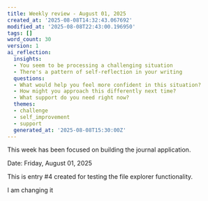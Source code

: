 ```yaml
---
title: Weekly review - August 01, 2025
created_at: '2025-08-08T14:32:43.067692'
modified_at: '2025-08-08T22:43:00.196950'
tags: []
word_count: 30
version: 1
ai_reflection:
  insights:
  - You seem to be processing a challenging situation
  - There's a pattern of self-reflection in your writing
  questions:
  - What would help you feel more confident in this situation?
  - How might you approach this differently next time?
  - What support do you need right now?
  themes:
  - challenge
  - self_improvement
  - support
  generated_at: '2025-08-08T15:30:00Z'
---
```


This week has been focused on building the journal application.

Date: Friday, August 01, 2025

This is entry #4 created for testing the file explorer functionality.

I am changing it